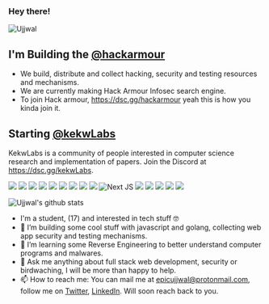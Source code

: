 ### Hey there!
<p align="left"> <img src="https://komarev.com/ghpvc/?username=ujjwal-kr&label=Views&color=blue&style=plastic" alt="Ujjwal" /> </p>

## I'm Building the [@hackarmour](https://github.com/hackarmour)
- We build, distribute and collect hacking, security and testing resources and mechanisms.
- We are currently making Hack Armour Infosec search engine.
- To join Hack armour, https://dsc.gg/hackarmour yeah this is how you kinda join it.

## Starting [@kekwLabs](https://GitHub.com/kekwLabs)
KekwLabs is a community of people interested in computer science research and implementation of papers. Join the Discord at https://dsc.gg/kekwLabs.

<img src="https://img.shields.io/badge/HTML5-E34F26?style=for-the-badge&logo=html5&logoColor=white"></img>
<img src="https://img.shields.io/badge/CSS3-1572B6?style=for-the-badge&logo=css3&logoColor=white"></img>
<img src="https://img.shields.io/badge/JavaScript-F7DF1E?style=for-the-badge&logo=javascript&logoColor=black"></img>
<img src="https://img.shields.io/badge/Node.js-43853D?style=for-the-badge&logo=node.js&logoColor=white"></img>
<img src="https://img.shields.io/badge/TypeScript-007ACC?style=for-the-badge&logo=typescript&logoColor=white"></img>
<img src="https://img.shields.io/badge/Go-00ADD8?style=for-the-badge&logo=go&logoColor=white"></img>
<img src="https://img.shields.io/badge/Sass-CC6699?style=for-the-badge&logo=sass&logoColor=white"></img>
<img src="https://img.shields.io/badge/C-00599C?style=for-the-badge&logo=c&logoColor=white"></img>
<img src="https://img.shields.io/badge/React-20232A?style=for-the-badge&logo=react&logoColor=61DAFB"></img>
![Next JS](https://img.shields.io/badge/Next-black?style=for-the-badge&logo=next.js&logoColor=white)
<img src="https://img.shields.io/badge/Angular-DD0031?style=for-the-badge&logo=angular&logoColor=white"></img>
<img src="https://img.shields.io/badge/styled--components-DB7093?style=for-the-badge&logo=styled-components&logoColor=white"></img>
<img src="https://img.shields.io/badge/PostgreSQL-316192?style=for-the-badge&logo=postgresql&logoColor=white"></img>
<img src="https://img.shields.io/badge/MongoDB-4EA94B?style=for-the-badge&logo=mongodb&logoColor=white"></img>
<img src="https://img.shields.io/badge/Heroku-430098?style=for-the-badge&logo=heroku&logoColor=white"></img>

![Ujjwal's github stats](https://github-readme-stats.vercel.app/api?username=ujjwal-kr&show_icons=true&theme=radical)


- I'm a student, (17) and interested in tech stuff 🤓
- 🔭 I’m building some cool stuff with javascript and golang, collecting web app security and testing mechanisms.
- 🌱 I’m learning some Reverse Engineering to better understand computer programs and malwares.
- 💬 Ask me anything about full stack web development, security or birdwaching, I will be more than happy to help. 
- 📫 How to reach me: You can mail me at epicujjwal@protonmail.com, follow me on [Twitter](https://twitter.com/epicujjwal), [LinkedIn](https://www.linkedin.com/in/ujjwal-kumar-057b511b1). Will soon reach back to you.

